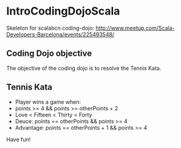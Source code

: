 # IntroCodingDojoScala

Skeleton for scalabcn coding-dojo: http://www.meetup.com/Scala-Developers-Barcelona/events/225493548/

## Coding Dojo objective

The objective of the coding dojo is to resolve the Tennis Kata.

## Tennis Kata

* Player wins a game when:
* points >= 4 && points >= otherPoints + 2
* Love < Fifteen < Thirty < Forty
* Deuce: points == otherPoints && points >= 4
* Advantage: points == otherPoints + 1 && points >= 4

Have fun!

